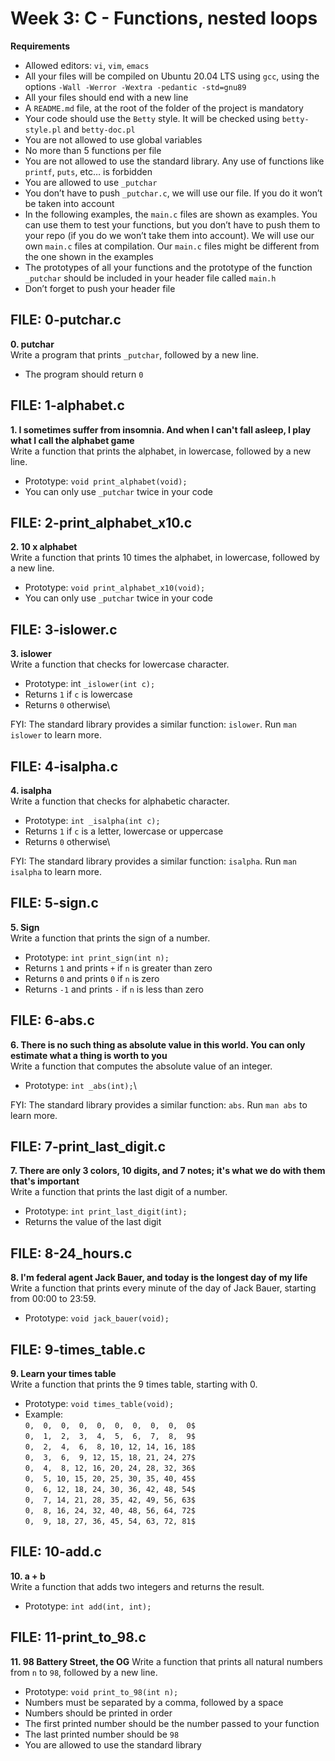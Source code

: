 # Week 3: C - Functions, nested loops
**Requirements**
- Allowed editors: `vi`, `vim`, `emacs`
- All your files will be compiled on Ubuntu 20.04 LTS using `gcc`, using the options `-Wall -Werror -Wextra -pedantic -std=gnu89`
- All your files should end with a new line
- A `README.md` file, at the root of the folder of the project is mandatory
- Your code should use the `Betty` style. It will be checked using `betty-style.pl` and `betty-doc.pl`
- You are not allowed to use global variables
- No more than 5 functions per file
- You are not allowed to use the standard library. Any use of functions like `printf`, `puts`, etc… is forbidden
- You are allowed to use `_putchar`
- You don’t have to push `_putchar.c`, we will use our file. If you do it won’t be taken into account
- In the following examples, the `main.c` files are shown as examples. You can use them to test your functions, but you don’t have to push them to your repo (if you do we won’t take them into account). We will use our own `main.c` files at compilation. Our `main.c` files might be different from the one shown in the examples
- The prototypes of all your functions and the prototype of the function `_putchar` should be included in your header file called `main.h`
- Don’t forget to push your header file

## FILE: 0-putchar.c
**0. putchar**\
Write a program that prints `_putchar`, followed by a new line.
- The program should return `0`

## FILE: 1-alphabet.c
**1. I sometimes suffer from insomnia. And when I can't fall asleep, I play what I call the alphabet game**\
Write a function that prints the alphabet, in lowercase, followed by a new line.
- Prototype: `void print_alphabet(void);`
- You can only use `_putchar` twice in your code

## FILE: 2-print_alphabet_x10.c
**2. 10 x alphabet**\
Write a function that prints 10 times the alphabet, in lowercase, followed by a new line.
- Prototype: `void print_alphabet_x10(void);`
- You can only use `_putchar` twice in your code

## FILE: 3-islower.c
**3. islower**\
Write a function that checks for lowercase character.
- Prototype: int `_islower(int c);`
- Returns `1` if `c` is lowercase
- Returns `0` otherwise\


FYI: The standard library provides a similar function: `islower`. Run `man islower` to learn more.

## FILE: 4-isalpha.c
**4. isalpha**\
Write a function that checks for alphabetic character.
- Prototype: `int _isalpha(int c);`
- Returns `1` if `c` is a letter, lowercase or uppercase
- Returns `0` otherwise\


FYI: The standard library provides a similar function: `isalpha`. Run `man isalpha` to learn more.

## FILE: 5-sign.c
**5. Sign**\
Write a function that prints the sign of a number.
- Prototype: `int print_sign(int n);`
- Returns `1` and prints `+` if `n` is greater than zero
- Returns `0` and prints `0` if `n` is zero
- Returns `-1` and prints `-` if `n` is less than zero

## FILE: 6-abs.c
**6. There is no such thing as absolute value in this world. You can only estimate what a thing is worth to you**\
Write a function that computes the absolute value of an integer.
- Prototype: `int _abs(int);`\


FYI: The standard library provides a similar function: `abs`. Run `man abs` to learn more.

## FILE: 7-print_last_digit.c
**7. There are only 3 colors, 10 digits, and 7 notes; it's what we do with them that's important**\
Write a function that prints the last digit of a number.
- Prototype: `int print_last_digit(int);`
- Returns the value of the last digit

## FILE: 8-24_hours.c
**8. I'm federal agent Jack Bauer, and today is the longest day of my life**\
Write a function that prints every minute of the day of Jack Bauer, starting from 00:00 to 23:59.
- Prototype: `void jack_bauer(void);`

## FILE: 9-times_table.c
**9. Learn your times table**\
Write a function that prints the 9 times table, starting with 0.
- Prototype: `void times_table(void);`
- Example:\
`0,  0,  0,  0,  0,  0,  0,  0,  0,  0$`\
`0,  1,  2,  3,  4,  5,  6,  7,  8,  9$`\
`0,  2,  4,  6,  8, 10, 12, 14, 16, 18$`\
`0,  3,  6,  9, 12, 15, 18, 21, 24, 27$`\
`0,  4,  8, 12, 16, 20, 24, 28, 32, 36$`\
`0,  5, 10, 15, 20, 25, 30, 35, 40, 45$`\
`0,  6, 12, 18, 24, 30, 36, 42, 48, 54$`\
`0,  7, 14, 21, 28, 35, 42, 49, 56, 63$`\
`0,  8, 16, 24, 32, 40, 48, 56, 64, 72$`\
`0,  9, 18, 27, 36, 45, 54, 63, 72, 81$`

## FILE: 10-add.c
**10. a + b**\
Write a function that adds two integers and returns the result.
- Prototype: `int add(int, int);`

## FILE: 11-print_to_98.c
**11. 98 Battery Street, the OG**
Write a function that prints all natural numbers from `n` to `98`, followed by a new line.
- Prototype: `void print_to_98(int n);`
- Numbers must be separated by a comma, followed by a space
- Numbers should be printed in order
- The first printed number should be the number passed to your function
- The last printed number should be `98`
- You are allowed to use the standard library

